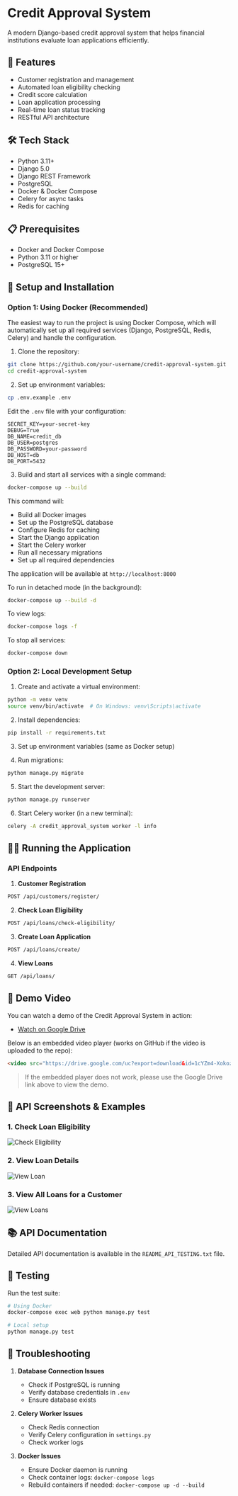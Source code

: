 # Credit Approval System

A modern Django-based credit approval system that helps financial institutions evaluate loan applications efficiently.

## 🚀 Features

- Customer registration and management
- Automated loan eligibility checking
- Credit score calculation
- Loan application processing
- Real-time loan status tracking
- RESTful API architecture

## 🛠️ Tech Stack

- Python 3.11+
- Django 5.0
- Django REST Framework
- PostgreSQL
- Docker & Docker Compose
- Celery for async tasks
- Redis for caching

## 📋 Prerequisites

- Docker and Docker Compose
- Python 3.11 or higher
- PostgreSQL 15+

## 🚀 Setup and Installation

### Option 1: Using Docker (Recommended)

The easiest way to run the project is using Docker Compose, which will automatically set up all required services (Django, PostgreSQL, Redis, Celery) and handle the configuration.

1. Clone the repository:
```bash
git clone https://github.com/your-username/credit-approval-system.git
cd credit-approval-system
```

2. Set up environment variables:
```bash
cp .env.example .env
```
Edit the `.env` file with your configuration:
```
SECRET_KEY=your-secret-key
DEBUG=True
DB_NAME=credit_db
DB_USER=postgres
DB_PASSWORD=your-password
DB_HOST=db
DB_PORT=5432
```

3. Build and start all services with a single command:
```bash
docker-compose up --build
```
This command will:
- Build all Docker images
- Set up the PostgreSQL database
- Configure Redis for caching
- Start the Django application
- Start the Celery worker
- Run all necessary migrations
- Set up all required dependencies

The application will be available at `http://localhost:8000`

To run in detached mode (in the background):
```bash
docker-compose up --build -d
```

To view logs:
```bash
docker-compose logs -f
```

To stop all services:
```bash
docker-compose down
```

### Option 2: Local Development Setup

1. Create and activate a virtual environment:
```bash
python -m venv venv
source venv/bin/activate  # On Windows: venv\Scripts\activate
```

2. Install dependencies:
```bash
pip install -r requirements.txt
```

3. Set up environment variables (same as Docker setup)

4. Run migrations:
```bash
python manage.py migrate
```

5. Start the development server:
```bash
python manage.py runserver
```

6. Start Celery worker (in a new terminal):
```bash
celery -A credit_approval_system worker -l info
```

## 🏃‍♂️ Running the Application

### API Endpoints

1. **Customer Registration**
```bash
POST /api/customers/register/
```

2. **Check Loan Eligibility**
```bash
POST /api/loans/check-eligibility/
```

3. **Create Loan Application**
```bash
POST /api/loans/create/
```

4. **View Loans**
```bash
GET /api/loans/
```

## 🎥 Demo Video

You can watch a demo of the Credit Approval System in action:

- [Watch on Google Drive](https://drive.google.com/file/d/1cYZm4-XokozAWfZwgVoSnk34MBDlNIzU/view?usp=sharing)

Below is an embedded video player (works on GitHub if the video is uploaded to the repo):

```html
<video src="https://drive.google.com/uc?export=download&id=1cYZm4-XokozAWfZwgVoSnk34MBDlNIzU" controls width="600"></video>
```

> If the embedded player does not work, please use the Google Drive link above to view the demo.

## 📸 API Screenshots & Examples

### 1. Check Loan Eligibility
![Check Eligibility](screenshots/check-eligibility.png)

### 2. View Loan Details
![View Loan](screenshots/view-loan.png)

### 3. View All Loans for a Customer
![View Loans](screenshots/view-loans.png)

## 📚 API Documentation

Detailed API documentation is available in the `README_API_TESTING.txt` file.

## 🧪 Testing

Run the test suite:
```bash
# Using Docker
docker-compose exec web python manage.py test

# Local setup
python manage.py test
```

## 🔧 Troubleshooting

1. **Database Connection Issues**
   - Check if PostgreSQL is running
   - Verify database credentials in `.env`
   - Ensure database exists

2. **Celery Worker Issues**
   - Check Redis connection
   - Verify Celery configuration in `settings.py`
   - Check worker logs

3. **Docker Issues**
   - Ensure Docker daemon is running
   - Check container logs: `docker-compose logs`
   - Rebuild containers if needed: `docker-compose up -d --build`
